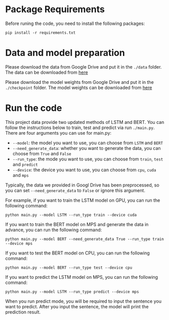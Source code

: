 # Package Requirements
Before runing the code, you need to install the following packages:
```terminal
pip install -r requirements.txt
```

# Data and model preparation
Please download the data from Google Drive and put it in the `./data` folder. The data can be downloaded from [here](https://drive.google.com/drive/folders/1AC6sN87-FcfLcr_9SWqVO4yX49wPXKKl?usp=sharing)

Please download the model weights from Google Drive and put it in the `./checkpoint` folder. The model weights can be downloaded from [here](https://drive.google.com/drive/folders/1kZN6OfedEjPhP8DG_yclB5_BM02LNKmv?usp=share_link)

# Run the code
This project data provide two updated methods of LSTM and BERT. You can follow the instructions below to train, test and predict via run `./main.py`.
There are four arguments you can use for main.py:
- `--model`: the model you want to use, you can choose from `LSTM` and `BERT`
- `--need_generate_data`: whether you want to generate the data, you can choose from `True` and `False`
- `--run_type`: the mode you want to use, you can choose from `train`, `test` and `predict`
- `--device`: the device you want to use, you can choose from `cpu`, `cuda` and `mps`  

Typically, the data we provided in Googl Drive has been preprocessed, so you can set `--need_generate_data` to `False` or ignore this argument.

For example, if you want to train the LSTM model on GPU, you can run the following command:
```terminal
python main.py --model LSTM --run_type train --device cuda
```

If you want to train the BERT model on MPS and generate the data in advance, you can run the following command:
```terminal
python main.py --model BERT --need_generate_data True --run_type train --device mps
```

If you want to test the BERT model on CPU, you can run the following command:
```terminal
python main.py --model BERT --run_type test --device cpu
```

If you want to predict the LSTM model on MPS, you can run the following command:
```terminal
python main.py --model LSTM --run_type predict --device mps
```
When you run predict mode, you will be required to input the sentence you want to predict. After you input the sentence, the model will print the prediction result.

